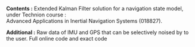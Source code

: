 **Contents :**
Extended Kalman Filter solution for a navigation state model,
under Technion course : \
Advanced Applications in Inertial Navigation Systems (018827).


**Additional :**
Raw data of IMU and GPS that can be selectively noised by to the user.
Full online code and exact code
